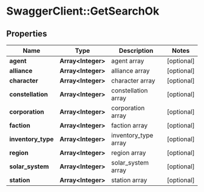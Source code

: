 # SwaggerClient::GetSearchOk

## Properties
Name | Type | Description | Notes
------------ | ------------- | ------------- | -------------
**agent** | **Array&lt;Integer&gt;** | agent array | [optional] 
**alliance** | **Array&lt;Integer&gt;** | alliance array | [optional] 
**character** | **Array&lt;Integer&gt;** | character array | [optional] 
**constellation** | **Array&lt;Integer&gt;** | constellation array | [optional] 
**corporation** | **Array&lt;Integer&gt;** | corporation array | [optional] 
**faction** | **Array&lt;Integer&gt;** | faction array | [optional] 
**inventory_type** | **Array&lt;Integer&gt;** | inventory_type array | [optional] 
**region** | **Array&lt;Integer&gt;** | region array | [optional] 
**solar_system** | **Array&lt;Integer&gt;** | solar_system array | [optional] 
**station** | **Array&lt;Integer&gt;** | station array | [optional] 


